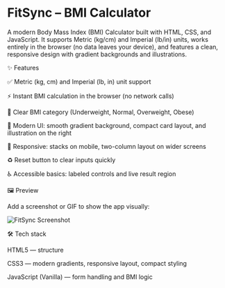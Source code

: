 <h1>FitSync – BMI Calculator</h1>

A modern Body Mass Index (BMI) Calculator built with HTML, CSS, and JavaScript. It supports Metric (kg/cm) and Imperial (lb/in) units, works entirely in the browser (no data leaves your device), and features a clean, responsive design with gradient backgrounds and illustrations.

✨ Features

✅ Metric (kg, cm) and Imperial (lb, in) unit support

⚡ Instant BMI calculation in the browser (no network calls)

🎯 Clear BMI category (Underweight, Normal, Overweight, Obese)

🎨 Modern UI: smooth gradient background, compact card layout, and illustration on the right

📱 Responsive: stacks on mobile, two-column layout on wider screens

♻️ Reset button to clear inputs quickly

♿ Accessible basics: labeled controls and live result region

🖼 Preview

Add a screenshot or GIF to show the app visually:

![FitSync Screenshot](screenshot.png)

🛠 Tech stack

HTML5 — structure

CSS3 — modern gradients, responsive layout, compact styling

JavaScript (Vanilla) — form handling and BMI logic
